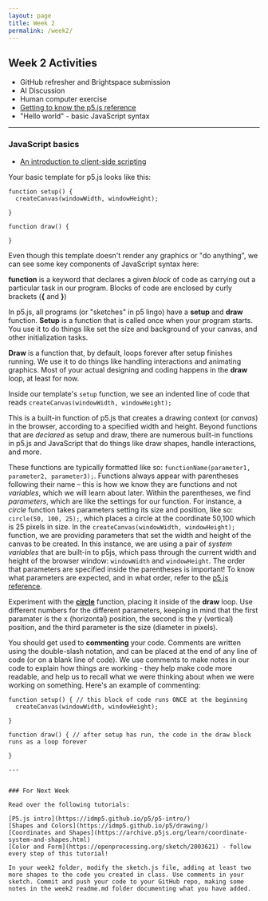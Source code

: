 ```yaml
---
layout: page
title: Week 2
permalink: /week2/
---
```


## Week 2 Activities

- GitHub refresher and Brightspace submission
- AI Discussion
- Human computer exercise
- [Getting to know the p5.js reference](https://p5js.org/reference/)
- "Hello world" - basic JavaScript syntax

---

### JavaScript basics

- [An introduction to client-side scripting](https://idmp5.github.io/intro/javascript/)

Your basic template for p5.js looks like this:

```
function setup() {
  createCanvas(windowWidth, windowHeight);
  
}

function draw() {
  
}
```

Even though this template doesn't render any graphics or "do anything", we can see some key components of JavaScript syntax here:

**function** is a keyword that declares a given *block* of code as carrying out a particular task in our program. Blocks of code are enclosed by curly brackets (**{** and **}**)

In p5.js, all programs (or "sketches" in p5 lingo) have a **setup** and **draw** function. **Setup** is a function that is called once when your program starts. You use it to do things like set the size and background of your canvas, and other initialization tasks.

**Draw** is a function that, by default, loops forever after setup finishes running. We use it to do things like handling interactions and animating graphics. Most of your actual designing and coding happens in the **draw** loop, at least for now.

Inside our template's `setup` function, we see an indented line of code that reads `createCanvas(windowWidth, windowHeight);`

This is a built-in function of p5.js that creates a drawing context (or *canvas*) in the browser, according to a specified width and height. Beyond functions that are *declared* as setup and draw, there are numerous built-in functions in p5.js and JavaScript that do things like draw shapes, handle interactions, and more.

These functions are typically formatted like so: `functionName(parameter1, parameter2, parameter3);`. Functions always appear with parentheses following their name – this is how we know they are functions and not *variables*, which we will learn about later. Within the parentheses, we find *parameters*, which are like the settings for our function. For instance, a *circle* function takes parameters setting its size and position, like so: `circle(50, 100, 25);`, which places a circle at the coordinate 50,100 which is 25 pixels in size. In the `createCanvas(windowWidth, windowHeight);` function, we are providing parameters that set the width and height of the canvas to be created. In this instance, we are using a pair of *system variables* that are built-in to p5js, which pass through the current width and height of the browser window: `windowWidth` and `windowHeight`. The order that parameters are specified inside the parentheses is important! To know what parameters are expected, and in what order, refer to the [p5.js reference](https://p5js.org/reference/).

Experiment with the **[circle](https://p5js.org/reference/p5/circle/)** function, placing it inside of the **draw** loop. Use different numbers for the different parameters, keeping in mind that the first paramater is the x (horizontal) position, the second is the y (vertical) position, and the third parameter is the size (diameter in pixels).

You should get used to **commenting** your code. Comments are written using the double-slash notation, and can be placed at the end of any line of code (or on a blank line of code). We use comments to make notes in our code to explain how things are working - they help make code more readable, and help us to recall what we were thinking about when we were working on something. Here's an example of commenting:

```
function setup() { // this block of code runs ONCE at the beginning
  createCanvas(windowWidth, windowHeight);
  
}

function draw() { // after setup has run, the code in the draw block runs as a loop forever
  
}

---


### For Next Week

Read over the following tutorials:

[P5.js intro](https://idmp5.github.io/p5/p5-intro/)
[Shapes and Colors](https://idmp5.github.io/p5/drawing/)
[Coordinates and Shapes](https://archive.p5js.org/learn/coordinate-system-and-shapes.html)
[Color and Form](https://openprocessing.org/sketch/2003621) - follow every step of this tutorial!

In your week2 folder, modify the sketch.js file, adding at least two more shapes to the code you created in class. Use comments in your sketch. Commit and push your code to your GitHub repo, making some notes in the week2 readme.md folder documenting what you have added.
